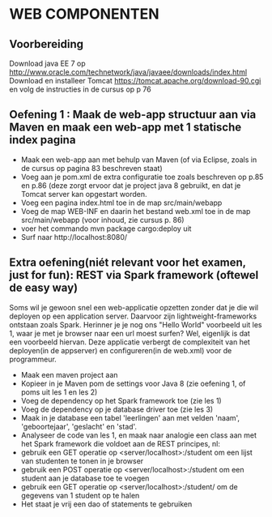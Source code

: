 # WEB COMPONENTEN

## Voorbereiding

Download java EE 7 op http://www.oracle.com/technetwork/java/javaee/downloads/index.html
Download en installeer Tomcat https://tomcat.apache.org/download-90.cgi en volg de instructies in de cursus op p 76

## Oefening 1 : Maak de web-app structuur aan via Maven en maak een web-app met 1 statische index pagina
- Maak een web-app aan met behulp van Maven (of via Eclipse, zoals in de cursus op pagina 83 beschreven staat)
- Voeg aan je pom.xml de extra configuratie toe zoals beschreven op p.85 en p.86 (deze zorgt ervoor dat je project java 8 gebruikt, en dat je Tomcat server kan opgestart worden.
- Voeg een pagina index.html toe in de map src/main/webapp
- Voeg de map WEB-INF en daarin het bestand web.xml toe in de map src/main/webapp (voor inhoud, zie cursus p. 86)
- voer het commando mvn package cargo:deploy uit
- Surf naar http://localhost:8080/<naam van je maven artifact>

## Extra oefening(niét relevant voor het examen, just for fun): REST via Spark framework (oftewel de easy way)

Soms wil je gewoon snel een web-applicatie opzetten zonder dat je die wil deployen op een application server. Daarvoor zijn lightweight-frameworks ontstaan zoals Spark. Herinner je je nog ons "Hello World" voorbeeld uit les 1, waar je met je browser naar een url moest surfen? Wel, eigenlijk is dat een voorbeeld hiervan. Deze applicatie verbergt de complexiteit van het deployen(in de appserver) en configureren(in de web.xml) voor de programmeur.

- Maak een maven project aan
- Kopieer in je Maven pom de settings voor Java 8 (zie oefening 1, of poms uit les 1 en les 2)
- Voeg de dependency op het Spark framework toe (zie les 1)
- Voeg de dependency op je database driver toe (zie les 3)
- Maak in je database een tabel 'leerlingen' aan met velden 'naam', 'geboortejaar', 'geslacht' en 'stad'.
- Analyseer de code van les 1, en maak naar analogie een class aan met het Spark framework die voldoet aan de REST principes, nl:
- gebruik een GET operatie op <server/localhost>:<poort>/student om een lijst van studenten te tonen in je browser
- gebruik een POST operatie op <server/localhost>:<poort>/student om een student aan je database toe te voegen
- gebruik een GET operatie op <server/localhost>:<poort>/student/<ID> om de gegevens van 1 student op te halen
- Het staat je vrij een dao of statements te gebruiken